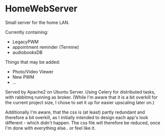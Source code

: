 # HomeWebServer
 Small server for the home LAN.

 Currently containing:
 - LegacyPWM
 - appointment reminder (Termine)
 - audiobooksDB

 Things that may be added:
 - Photo/Video Viewer
 - New PWM
 - ...


Served by Apache2 on Ubuntu Server.
Using Celery for distributed tasks, with rabbitmq running as broker.
(While I'm aware that it is a bit overkill for the current project size, I chose to set it up for easier upscaling later on.)

Additionally I'm aware, that the css is (at least) partly redundant and therefore a bit overkill, as I initially intended to design each app's look different - which didn't happen.
The css file will therefore be reduced, once I'm done with everything else.. or feel like it.
